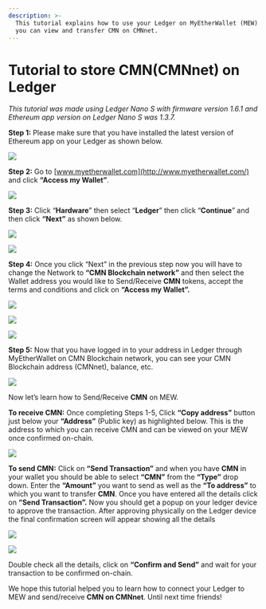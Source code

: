 ```yaml
---
description: >-
  This tutorial explains how to use your Ledger on MyEtherWallet (MEW) so that
  you can view and transfer CMN on CMNnet.
---
```


# Tutorial to store CMN\(CMNnet\) on Ledger



_This tutorial was made using Ledger Nano S with firmware version 1.6.1 and Ethereum app version on Ledger Nano S was 1.3.7._

**Step 1:** Please make sure that you have installed the latest version of Ethereum app on your Ledger as shown below.

![](../../.gitbook/assets/0%20%282%29.png)

**Step 2:** Go to [www.myetherwallet.com](http://www.myetherwallet.com/) and click **“Access my Wallet”**.

![](../../.gitbook/assets/1%20%285%29.png)

**Step 3:** Click “**Hardware**” then select “**Ledger**” then click “**Continue**” and then click **“Next”** as shown below.

![](../../.gitbook/assets/2%20%285%29.png)

![](../../.gitbook/assets/3%20%284%29.png)

**Step 4:** Once you click “Next” in the previous step now you will have to change the Network to **“CMN Blockchain network”** and then select the Wallet address you would like to Send/Receive **CMN** tokens, accept the terms and conditions and click on **“Access my Wallet”.**

![](../../.gitbook/assets/4%20%285%29.png)

![](../../.gitbook/assets/5%20%283%29.png)

![](../../.gitbook/assets/6%20%284%29.png)

**Step 5:** Now that you have logged in to your address in Ledger through MyEtherWallet on CMN Blockchain network, you can see your CMN Blockchain address \(CMNnet\), balance, etc.

![](../../.gitbook/assets/7%20%283%29.png)

Now let’s learn how to Send/Receive **CMN** on MEW.

**To receive CMN:** Once completing Steps 1-5, Click **“Copy address”** button just below your **“Address”** \(Public key\) as highlighted below. This is the address to which you can receive CMN and can be viewed on your MEW once confirmed on-chain.

![](../../.gitbook/assets/8%20%283%29.png)

**To send CMN:** Click on **“Send Transaction”** and when you have **CMN** in your wallet you should be able to select **“CMN”** from the **“Type”** drop down. Enter the **“Amount”** you want to send as well as the **“To address”** to which you want to transfer **CMN**. Once you have entered all the details click on **“Send Transaction”.** Now you should get a popup on your ledger device to approve the transaction. After approving physically on the Ledger device the final confirmation screen will appear showing all the details

![](../../.gitbook/assets/9%20%283%29.png)

![](../../.gitbook/assets/10%20%283%29.png)

Double check all the details, click on **“Confirm and Send”** and wait for your transaction to be confirmed on-chain.

We hope this tutorial helped you to learn how to connect your Ledger to MEW and send/receive **CMN on CMNnet**. Until next time friends!

